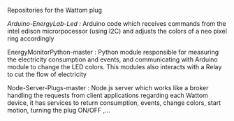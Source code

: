 Repositories for the Wattom plug 

_Arduino-EnergyLab-Led :_ Arduino code which receives commands from the intel edison microrpocessor (using I2C) and adjusts the colors of a neo pixel ring accordingly

EnergyMonitorPython-master : Python module responsible for measuring the electricity consumption and events, and communicating with Arduino module to change the LED colors. This modules also interacts with a Relay to cut the flow of electricity

Node-Server-Plugs-master : Node.js server which works like a broker handling the requests from client applications regarding each Wattom device, it has services to return consumption, events, change colors, start motion, turning the plug ON/OFF ,...
